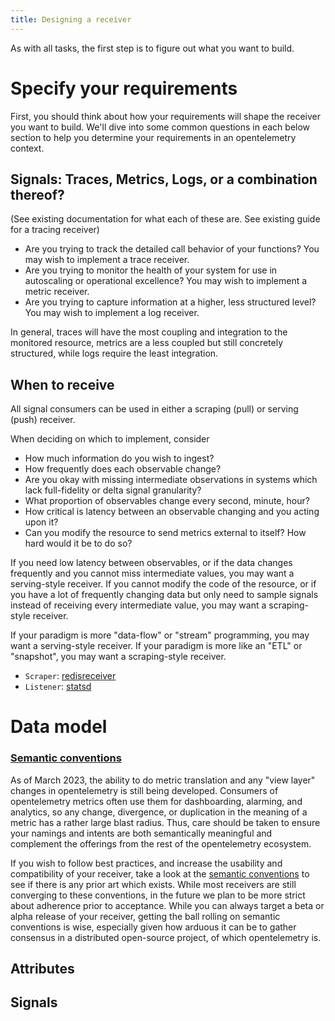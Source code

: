 ```yaml
---
title: Designing a receiver
---
```


As with all tasks, the first step is to figure out what you want to build.

# Specify your requirements

First, you should think about how your requirements will shape the receiver you
want to build.  We'll dive into some common questions in each below section to help you determine
your requirements in an opentelemetry context.


## Signals: Traces, Metrics, Logs, or a combination thereof?

(See existing documentation for what each of these are. See existing guide for a tracing receiver)

- Are you trying to track the detailed call behavior of your functions?  You may wish to implement a trace receiver.
- Are you trying to monitor the health of your system for use in autoscaling or operational excellence?  You may wish to implement a metric receiver.
- Are you trying to capture information at a higher, less structured level? You may wish to implement a log receiver.

In general, traces will have the most coupling and integration to the monitored resource, metrics are a less coupled but still concretely structured, while logs require the least integration.

## When to receive
All signal consumers can be used in either a scraping (pull) or serving (push) receiver. 

When deciding on which to implement, consider

- How much information do you wish to ingest?
- How frequently does each observable change?
- Are you okay with missing intermediate observations in systems which lack full-fidelity or delta signal granularity?
- What proportion of observables change every second, minute, hour? 
- How critical is latency between an observable changing and you acting upon it?
- Can you modify the resource to send metrics external to itself?  How hard would it be to do so?

If you need low latency between observables, or if the data changes frequently and you cannot miss intermediate values, you may want a serving-style receiver.
If you cannot modify the code of the resource, or if you have a lot of frequently changing data but only need to sample signals instead of receiving every intermediate value, you may want a scraping-style receiver.

If your paradigm is more "data-flow" or "stream" programming, you may want a serving-style receiver.
If your paradigm is more like an "ETL" or "snapshot", you may want a scraping-style receiver.


- `Scraper`: [redisreceiver](https://github.com/open-telemetry/opentelemetry-collector-contrib/tree/main/receiver/redisreceiver)
- `Listener`: [statsd](https://github.com/open-telemetry/opentelemetry-collector-contrib/tree/main/receiver/statsdreceiver)



# Data model
### [Semantic conventions](https://github.com/open-telemetry/semantic-conventions)

As of March 2023, the ability to do metric translation and any "view layer"
changes in opentelemetry is still being developed. Consumers of opentelemetry
metrics often use them for dashboarding, alarming, and analytics, so any change,
divergence, or duplication in the meaning of a metric has a rather large blast
radius. Thus, care should be taken to ensure your namings and intents are both
semantically meaningful and complement the offerings from the rest of the
opentelemetry ecosystem.

If you wish to follow best practices, and increase the usability and compatibility
of your receiver, take a look at the [semantic conventions](https://github.com/open-telemetry/semantic-conventions)
to see if there is any prior art which exists. While most receivers are still
converging to these conventions, in the future we plan to be more strict about
adherence prior to acceptance. While you can always target a beta or alpha
release of your receiver, getting the ball rolling on semantic conventions is
wise, especially given how arduous it can be to gather consensus in a
distributed open-source project, of which opentelemetry is.


## Attributes

## Signals
